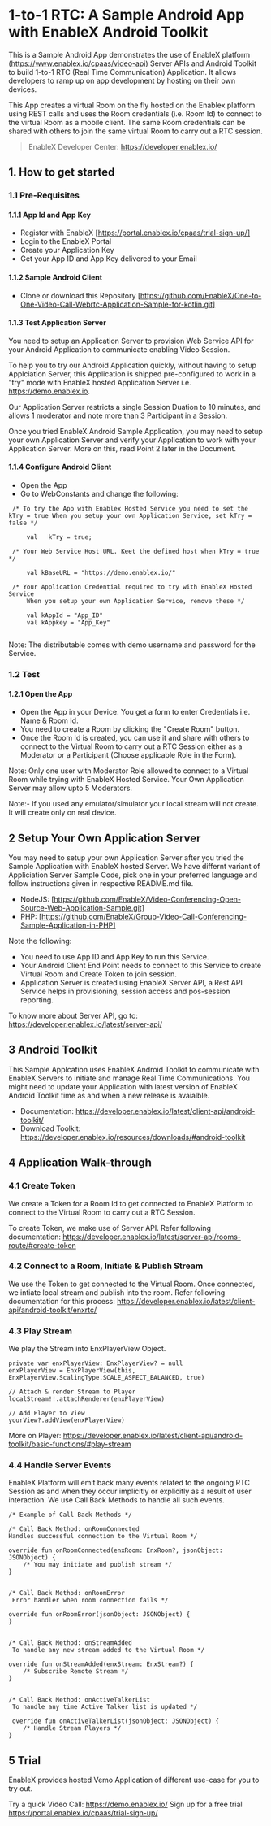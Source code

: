 # 1-to-1 RTC: A Sample Android App with EnableX Android Toolkit

This is a Sample Android App demonstrates the use of EnableX platform (https://www.enablex.io/cpaas/video-api) Server APIs and Android Toolkit to build 1-to-1 RTC (Real Time Communication) Application.  It allows developers to ramp up on app development by hosting on their own devices. 

This App creates a virtual Room on the fly  hosted on the Enablex platform using REST calls and uses the Room credentials (i.e. Room Id) to connect to the virtual Room as a mobile client.  The same Room credentials can be shared with others to join the same virtual Room to carry out a RTC session. 

> EnableX Developer Center: https://developer.enablex.io/


## 1. How to get started

### 1.1 Pre-Requisites

#### 1.1.1 App Id and App Key 

* Register with EnableX [https://portal.enablex.io/cpaas/trial-sign-up/] 
* Login to the EnableX Portal
* Create your Application Key
* Get your App ID and App Key delivered to your Email

#### 1.1.2 Sample Android Client 

* Clone or download this Repository [https://github.com/EnableX/One-to-One-Video-Call-Webrtc-Application-Sample-for-kotlin.git] 


#### 1.1.3 Test Application Server

You need to setup an Application Server to provision Web Service API for your Android Application to communicate enabling Video Session. 

To help you to try our Android Application quickly, without having to setup Applciation Server, this Application is shipped pre-configured to work in a "try" mode with EnableX hosted Application Server i.e. https://demo.enablex.io. 

Our Application Server restricts a single Session Duation to 10 minutes, and allows 1 moderator and note more than 3 Participant in a Session.

Once you tried EnableX Android Sample Application, you may need to setup your own  Application Server and verify your Application to work with your Application Server.  More on this, read Point 2 later in the Document.



#### 1.1.4 Configure Android Client 

* Open the App
* Go to WebConstants and change the following:
``` 
 /* To try the App with Enablex Hosted Service you need to set the kTry = true When you setup your own Application Service, set kTry = false */
     
     val   kTry = true;
     
 /* Your Web Service Host URL. Keet the defined host when kTry = true */
 
     val kBaseURL = "https://demo.enablex.io/"
     
 /* Your Application Credential required to try with EnableX Hosted Service
     When you setup your own Application Service, remove these */
     
     val kAppId = "App_ID"
     val kAppkey = "App_Key"
     
 ```
 
 Note: The distributable comes with demo username and password for the Service. 

### 1.2 Test

#### 1.2.1 Open the App

* Open the App in your Device. You get a form to enter Credentials i.e. Name & Room Id.
* You need to create a Room by clicking the "Create Room" button.
* Once the Room Id is created, you can use it and share with others to connect to the Virtual Room to carry out a RTC Session either as a Moderator or a Participant (Choose applicable Role in the Form).

Note: Only one user with Moderator Role allowed to connect to a Virtual Room while trying with EnableX Hosted Service. Your Own Application Server may allow upto 5 Moderators.
  
 Note:- If you used any emulator/simulator your local stream will not create. It will create only on real device. 
  
## 2 Setup Your Own Application Server

You may need to setup your own Application Server after you tried the Sample Application with EnableX hosted Server. We have differnt variant of Appliciation Server Sample Code, pick one in your preferred language and follow instructions given in respective README.md file.

* NodeJS: [https://github.com/EnableX/Video-Conferencing-Open-Source-Web-Application-Sample.git]
* PHP: [https://github.com/EnableX/Group-Video-Call-Conferencing-Sample-Application-in-PHP]

Note the following:
* You need to use App ID and App Key to run this Service.
* Your Android Client End Point needs to connect to this Service to create Virtual Room and Create Token to join session.
* Application Server is created using EnableX Server API, a Rest API Service helps in provisioning, session access and pos-session reporting.  

To know more about Server API, go to:
https://developer.enablex.io/latest/server-api/


## 3 Android Toolkit

This Sample Applcation uses EnableX Android Toolkit to communicate with EnableX Servers to initiate and manage Real Time Communications. You might need to update your Application with latest version of EnableX Android Toolkit time as and when a new release is avaialble.   

* Documentation: https://developer.enablex.io/latest/client-api/android-toolkit/
* Download Toolkit: https://developer.enablex.io/resources/downloads/#android-toolkit


## 4 Application Walk-through

### 4.1 Create Token

We create a Token for a Room Id to get connected to EnableX Platform to connect to the Virtual Room to carry out a RTC Session.

To create Token, we make use of Server API. Refer following documentation:
https://developer.enablex.io/latest/server-api/rooms-route/#create-token


### 4.2 Connect to a Room, Initiate & Publish Stream

We use the Token to get connected to the Virtual Room. Once connected, we intiate local stream and publish into the room. Refer following documentation for this process:
https://developer.enablex.io/latest/client-api/android-toolkit/enxrtc/



### 4.3 Play Stream

We play the Stream into EnxPlayerView Object.
``` 
private var enxPlayerView: EnxPlayerView? = null
enxPlayerView = EnxPlayerView(this, EnxPlayerView.ScalingType.SCALE_ASPECT_BALANCED, true)
    
// Attach & render Stream to Player 
localStream!!.attachRenderer(enxPlayerView)

// Add Player to View
yourView?.addView(enxPlayerView)
  ```
More on Player: https://developer.enablex.io/latest/client-api/android-toolkit/basic-functions/#play-stream

### 4.4 Handle Server Events

EnableX Platform will emit back many events related to the ongoing RTC Session as and when they occur implicitly or explicitly as a result of user interaction. We use Call Back Methods to handle all such events.

``` 
/* Example of Call Back Methods */

/* Call Back Method: onRoomConnected 
Handles successful connection to the Virtual Room */ 

override fun onRoomConnected(enxRoom: EnxRoom?, jsonObject: JSONObject) {
    /* You may initiate and publish stream */
}


/* Call Back Method: onRoomError
 Error handler when room connection fails */
 
override fun onRoomError(jsonObject: JSONObject) {
} 

 
/* Call Back Method: onStreamAdded
 To handle any new stream added to the Virtual Room */
 
override fun onStreamAdded(enxStream: EnxStream?) {
    /* Subscribe Remote Stream */
} 


/* Call Back Method: onActiveTalkerList
 To handle any time Active Talker list is updated */
  
 override fun onActiveTalkerList(jsonObject: JSONObject) {
    /* Handle Stream Players */
}
```

## 5 Trial

EnableX provides hosted Vemo Application of different use-case for you to try out.

Try a quick Video Call: https://demo.enablex.io/
Sign up for a free trial https://portal.enablex.io/cpaas/trial-sign-up/

